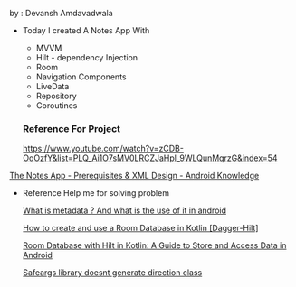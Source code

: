 by : Devansh Amdavadwala

- Today I created A Notes App With
    - MVVM
    - Hilt - dependency Injection
    - Room
    - Navigation Components
    - LiveData
    - Repository
    - Coroutines
    
    ### Reference For Project
    
    https://www.youtube.com/watch?v=zCDB-OqOzfY&list=PLQ_Ai1O7sMV0LRCZJaHpl_9WLQunMqrzG&index=54
    

[The Notes App - Prerequisites & XML Design - Android Knowledge](https://androidknowledge.com/the-notes-app-prerequisites-xml-design/)

- Reference Help me for solving problem
    
    [What is metadata ? And what is the use of it in android](https://stackoverflow.com/questions/38687159/what-is-metadata-and-what-is-the-use-of-it-in-android)
    
    [How to create and use a Room Database in Kotlin [Dagger-Hilt]](https://stackoverflow.com/questions/63146318/how-to-create-and-use-a-room-database-in-kotlin-dagger-hilt)
    
    [Room Database with Hilt in Kotlin: A Guide to Store and Access Data in Android](https://rezaramesh.medium.com/room-database-with-hilt-in-kotlin-a-guide-to-store-and-access-data-in-android-c3001e507738)
    
    [Safeargs library doesnt generate direction class](https://stackoverflow.com/questions/50686907/safeargs-library-doesnt-generate-direction-class)
